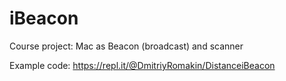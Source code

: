 # iBeacon
Course project: Mac as Beacon (broadcast) and scanner

Example code:
https://repl.it/@DmitriyRomakin/DistanceiBeacon
